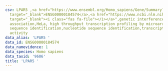 ```yaml
---
csv: LPAR5 ,<a href="https://www.ensembl.org/Homo_sapiens/Gene/Summary?db=core;g=ENSG00000184574"
  target="_blank">ENSG00000184574</a>,<a href="https://www.ncbi.nlm.nih.gov/pubmed/28369544"
  target="_blank"><i class="fas fa-file"></i></a>",genetic interference,functional
  association,HeLa, high throughput transcription profiling by microarray,nucleotide
  sequence identification,nucleotide sequence identification,transcriptional regulation,up-regulates
  activity
data_alias: 'LPAR5 '
data_id: ENSG00000184574
data_numevidence: 1
data_species: Homo sapiens
data_taxid: '9606'
title: 'LPAR5 '
---
```

